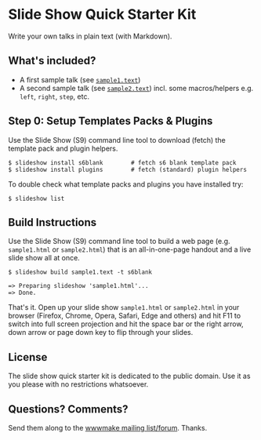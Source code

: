 # Slide Show Quick Starter Kit

Write your own talks in plain text (with Markdown).

## What's included?

- A first sample talk (see [`sample1.text`](sample1.text)) 
- A second sample talk (see [`sample2.text`](sample2.text)) incl. some macros/helpers e.g. `left`, `right`, `step`, etc.


## Step 0: Setup Templates Packs & Plugins 

Use the Slide Show (S9) command line tool to download (fetch) the template pack and plugin helpers.

```
$ slideshow install s6blank        # fetch s6 blank template pack
$ slideshow install plugins        # fetch (standard) plugin helpers
```

To double check what template packs and plugins you have installed try:

```
$ slideshow list
```


## Build Instructions

Use the Slide Show (S9) command line tool to build
a web page (e.g. `sample1.html` or `sample2.html`)
that is an all-in-one-page handout and a live slide show all at once.

```
$ slideshow build sample1.text -t s6blank

=> Preparing slideshow 'sample1.html'...
=> Done.
```

That's it. Open up your slide show `sample1.html` or `sample2.html` in your browser
(Firefox, Chrome, Opera, Safari, Edge and others) and hit F11 to switch into full screen projection
and hit the space bar or the right arrow, down arrow or page down key to flip through your slides.



## License

The slide show quick starter kit is dedicated to the public domain.
Use it as you please with no restrictions whatsoever.

## Questions? Comments?

Send them along to the [wwwmake mailing list/forum](http://groups.google.com/group/wwwmake). Thanks.


